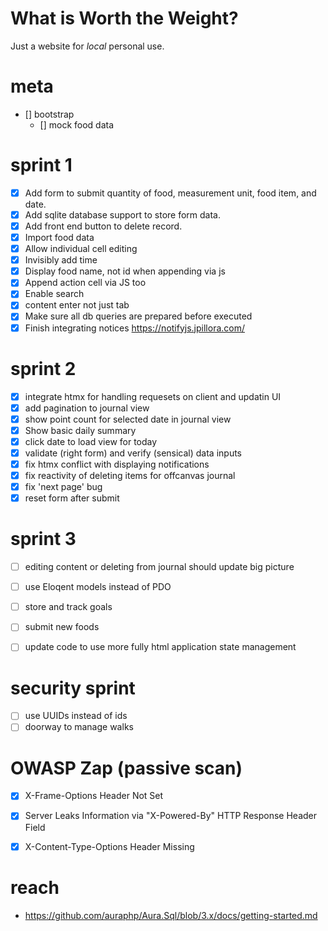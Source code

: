 # What is Worth the Weight?

Just a website for *local* personal use. 



# meta
- [] bootstrap
  - [] mock food data


# sprint 1
- [x] Add form to submit quantity of food, measurement unit, food item, and date.
- [x] Add sqlite database support to store form data.
- [x] Add front end button to delete record.
- [x] Import food data
- [x] Allow individual cell editing
- [x] Invisibly add time
- [x] Display food name, not id when appending via js
- [x] Append action cell via JS too
- [x] Enable search
- [x] content enter not just tab
- [x] Make sure all db queries are prepared before executed
- [x] Finish integrating notices https://notifyjs.jpillora.com/

# sprint 2
- [x] integrate htmx for handling requesets on client and updatin UI
- [x] add pagination to journal view
- [x] show point count for selected date in journal view
- [x] Show basic daily summary
- [x] click date to load view for today
- [x] validate (right form) and verify (sensical) data inputs
- [x] fix htmx conflict with displaying notifications
- [x] fix reactivity of deleting items for offcanvas journal
- [x] fix 'next page' bug
- [x] reset form after submit

# sprint 3
- [ ] editing content or deleting from journal should update big picture
- [ ] use Eloqent models instead of PDO
- [ ] store and track goals
- [ ] submit new foods
- [ ] update code to use more fully html application state management


# security sprint
- [ ] use UUIDs instead of ids
- [ ] doorway to manage walks

# OWASP Zap (passive scan)
- [x] X-Frame-Options Header Not Set
- [x] Server Leaks Information via "X-Powered-By" HTTP Response Header Field
- [x] X-Content-Type-Options Header Missing


# reach
* https://github.com/auraphp/Aura.Sql/blob/3.x/docs/getting-started.md

